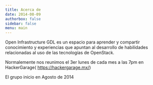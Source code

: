 ```yaml
---
title: Acerca de
date: 2014-08-09
authorbox: false
sidebar: false
menu: main
---
```


Open Infrastructure GDL es un espacio para aprender y compartir conocimiento y experiencias que apuntan al desarrollo de habilidades relacionadas al uso de las tecnologías de OpenStack.

Normalemente nos reunimos el 3er lunes de cada mes a las 7pm en HackerGarage( https://hackergarage.mx/)

El grupo inicio en Agosto de 2014